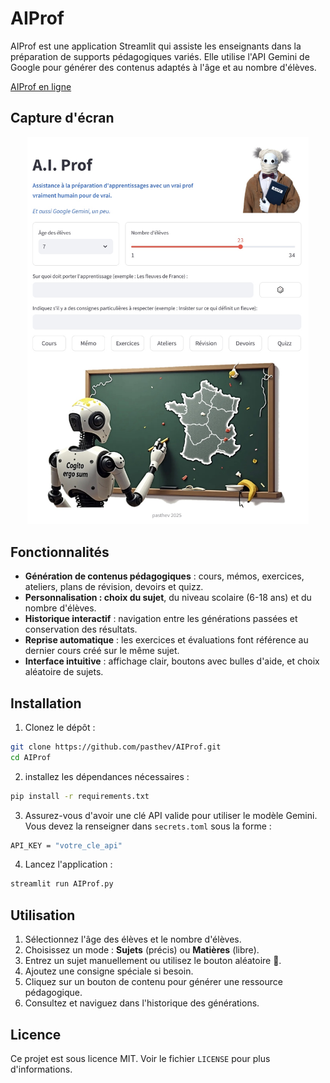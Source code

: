 # AIProf

AIProf est une application Streamlit qui assiste les enseignants dans la préparation de supports pédagogiques variés. Elle utilise l'API Gemini de Google pour générer des contenus adaptés à l'âge et au nombre d'élèves.

[AIProf en ligne](https://aiprof-pasthev.streamlit.app/)

## Capture d'écran

<p align="center"><img src="AIProf.jpg" width="450"></p>

## Fonctionnalités

- **Génération de contenus pédagogiques** : cours, mémos, exercices, ateliers, plans de révision, devoirs et quizz.
- **Personnalisation : choix du sujet**, du niveau scolaire (6-18 ans) et du nombre d'élèves.
- **Historique interactif** : navigation entre les générations passées et conservation des résultats.
- **Reprise automatique** : les exercices et évaluations font référence au dernier cours créé sur le même sujet.
- **Interface intuitive** : affichage clair, boutons avec bulles d'aide, et choix aléatoire de sujets.

## Installation

1. Clonez le dépôt :
```bash
git clone https://github.com/pasthev/AIProf.git
cd AIProf
```
2. installez les dépendances nécessaires :
```bash
pip install -r requirements.txt
```
3. Assurez-vous d'avoir une clé API valide pour utiliser le modèle Gemini. Vous devez la renseigner dans `secrets.toml` sous la forme :
```bash
API_KEY = "votre_cle_api"
```
4. Lancez l'application :
```bash
streamlit run AIProf.py
```
## Utilisation

1. Sélectionnez l'âge des élèves et le nombre d'élèves.
2. Choisissez un mode : **Sujets** (précis) ou **Matières** (libre).
3. Entrez un sujet manuellement ou utilisez le bouton aléatoire 🎲.
4. Ajoutez une consigne spéciale si besoin.
5. Cliquez sur un bouton de contenu pour générer une ressource pédagogique.
6. Consultez et naviguez dans l'historique des générations.

## Licence

Ce projet est sous licence MIT. Voir le fichier `LICENSE` pour plus d'informations.
